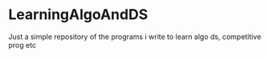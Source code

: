 # LearningAlgoAndDS
Just a simple repository of the programs i write to learn algo ds, competitive prog etc
